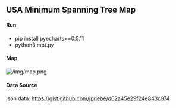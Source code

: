 ## USA Minimum Spanning Tree Map



#### Run

- pip install pyecharts==0.5.11
- python3 mpt.py 

#### Map

![/img/map.png]()

#### Data Source

json data: https://gist.github.com/jpriebe/d62a45e29f24e843c974

